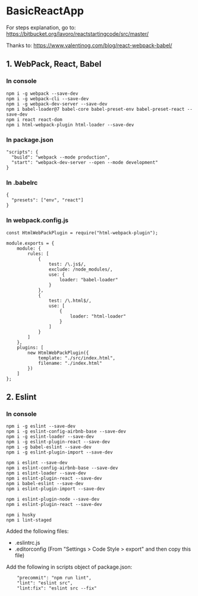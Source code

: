 # BasicReactApp

For steps explanation, go to: https://bitbucket.org/lavoro/reactstartingcode/src/master/

Thanks to: https://www.valentinog.com/blog/react-webpack-babel/

## 1. WebPack, React, Babel

### In console

```
npm i -g webpack --save-dev
npm i -g webpack-cli --save-dev
npm i -g webpack-dev-server --save-dev
npm i babel-loader@7 babel-core babel-preset-env babel-preset-react --save-dev
npm i react react-dom 
npm i html-webpack-plugin html-loader --save-dev
```

### In package.json

```
"scripts": {
  "build": "webpack --mode production",
  "start": "webpack-dev-server --open --mode development"
}
```

### In .babelrc
```
{
  "presets": ["env", "react"]
}
```

### In webpack.config.js
```
const HtmlWebPackPlugin = require("html-webpack-plugin");

module.exports = {
    module: {
        rules: [
            {
                test: /\.js$/,
                exclude: /node_modules/,
                use: {
                    loader: "babel-loader"
                }
            },
            {
                test: /\.html$/,
                use: [
                    {
                        loader: "html-loader"
                    }
                ]
            }
        ]
    },
    plugins: [
        new HtmlWebPackPlugin({
            template: "./src/index.html",
            filename: "./index.html"
        })
    ]
};
```

## 2. Eslint

### In console

```
npm i -g eslint --save-dev
npm i -g eslint-config-airbnb-base --save-dev
npm i -g eslint-loader --save-dev
npm i -g eslint-plugin-react --save-dev
npm i -g babel-eslint --save-dev
npm i -g eslint-plugin-import --save-dev

npm i eslint --save-dev
npm i eslint-config-airbnb-base --save-dev
npm i eslint-loader --save-dev
npm i eslint-plugin-react --save-dev
npm i babel-eslint --save-dev
npm i eslint-plugin-import --save-dev

npm i eslint-plugin-node --save-dev
npm i eslint-plugin-react --save-dev

npm i husky
npm i lint-staged
```

Added the following files:
- .eslintrc.js
- .editorconfig (From "Settings > Code Style > export" and then copy this file)

Add the following in scripts object of package.json:

```
    "precommit": "npm run lint",
    "lint": "eslint src",
    "lint:fix": "eslint src --fix"
```
